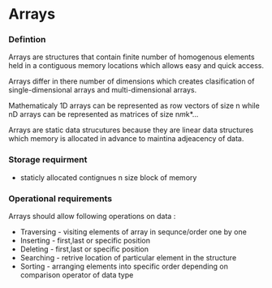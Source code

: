 # Arrays

### Defintion

Arrays are structures that contain finite number of homogenous elements held in a contiguous memory locations which allows easy and quick access.

Arrays differ in there number of dimensions which creates clasification of single-dimensional arrays and multi-dimensional arrays.

Mathematicaly 1D arrays can be represented as row vectors of size n while nD arrays can be represented as matrices of size n*m*k*...

Arrays are static  data strucutures because they are linear data structures which memory is allocated in advance to maintina adjeacency of data.

### Storage requirment

- staticly allocated contignues n size block of memory

### Operational requirements

Arrays should allow following operations on data :

- Traversing - visiting elements of array in sequnce/order one by one
- Inserting - first,last or specific position
- Deleting - first,last or specific position
- Searching - retrive location of particular element in the structure
- Sorting - arranging elements into specific order depending on comparison operator of data type
